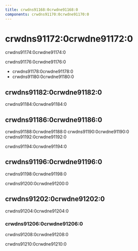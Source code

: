 ```yaml
---
title: crwdns91168:0crwdne91168:0
components: crwdns91170:0crwdne91170:0
---
```


# crwdns91172:0crwdne91172:0

<p class="description">crwdns91174:0crwdne91174:0</p>

crwdns91176:0crwdne91176:0

- crwdns91178:0crwdne91178:0
- crwdns91180:0crwdne91180:0

## crwdns91182:0crwdne91182:0

crwdns91184:0crwdne91184:0

## crwdns91186:0crwdne91186:0

crwdns91188:0crwdne91188:0 crwdns91190:0crwdne91190:0 crwdns91192:0crwdne91192:0

crwdns91194:0crwdne91194:0

## crwdns91196:0crwdne91196:0

crwdns91198:0crwdne91198:0

crwdns91200:0crwdne91200:0

## crwdns91202:0crwdne91202:0

crwdns91204:0crwdne91204:0

### crwdns91206:0crwdne91206:0

crwdns91208:0crwdne91208:0

crwdns91210:0crwdne91210:0